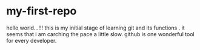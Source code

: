 # my-first-repo
hello world...!!!
this is my initial stage of learning git and its functions . it seems that i am carching the pace a little slow.
github is one wonderful tool for every developer.
